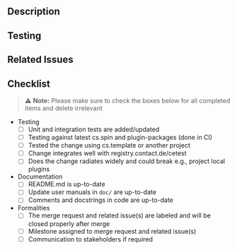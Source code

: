 ## Description

<!-- Describe the changes made in this merge request -->

## Testing

<!-- List or describe the testing performed and link to any relevant test
     results
-->

## Related Issues

<!-- Link any related issues or CRs that -->

## Checklist

> ⚠️ **Note:** Please make sure to check the boxes below for all completed items
> and delete irrelevant

- Testing
  - [ ] Unit and integration tests are added/updated
  - [ ] Testing against latest cs.spin and plugin-packages (done in CI)
  - [ ] Tested the change using cs.template or another project
  - [ ] Change integrates well with registry.contact.de/cetest
  - [ ] Does the change radiates widely and could break e.g., project local
        plugins
- Documentation
  - [ ] README.md is up-to-date
  - [ ] Update user manuals in `doc/` are up-to-date
  - [ ] Comments and docstrings in code are up-to-date
- Formalities
  - [ ] The merge request and related issue(s) are labeled and will be closed
        properly after merge
  - [ ] Milestone assigned to merge request and related issue(s)
  - [ ] Communication to stakeholders if required
